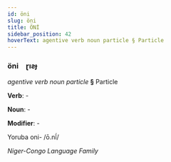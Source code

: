 ```yaml
---
id: öni
slug: öni
title: ÖNİ
sidebar_position: 42
hoverText: agentive verb noun particle § Particle
---
```


### öni&emsp;<span kind="abugida">ɽıƨɟ</span>

*agentive verb noun particle* **§** Particle

**Verb**: -

**Noun**: -

**Modifier**: -

Yoruba oni- /ō.nĩ́/

*Niger-Congo Language Family*